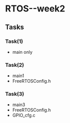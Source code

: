 # RTOS--week2

## Tasks

### Task(1)
 - main only
### Task(2)
- main1 
- FreeRTOSConfig.h
### Task(3)
- main3 
- FreeRTOSConfig.h
- GPIO_cfg.c

